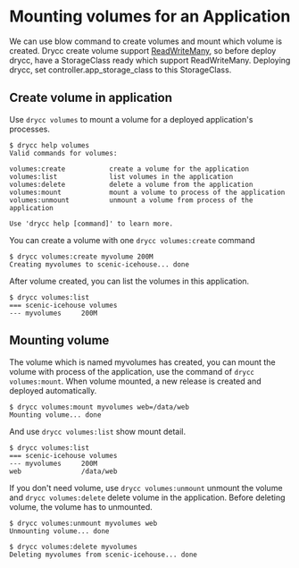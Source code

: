 # Mounting volumes for an Application

We can use blow command to create volumes and mount which volume is created.
Drycc create volume support [ReadWriteMany](https://kubernetes.io/docs/concepts/storage/persistent-volumes/#access-modes), so before deploy drycc, have a StorageClass ready which support ReadWriteMany.
Deploying drycc, set controller.app_storage_class to this StorageClass.

## Create volume in application

Use `drycc volumes` to mount a volume for a deployed application's processes.

    $ drycc help volumes
    Valid commands for volumes:

    volumes:create           create a volume for the application
    volumes:list             list volumes in the application
    volumes:delete           delete a volume from the application
    volumes:mount            mount a volume to process of the application
    volumes:unmount          unmount a volume from process of the application

    Use 'drycc help [command]' to learn more.

You can create a volume with one `drycc volumes:create` command

    $ drycc volumes:create myvolume 200M
    Creating myvolumes to scenic-icehouse... done

After volume created, you can list the volumes in this application.

    $ drycc volumes:list
    === scenic-icehouse volumes
    --- myvolumes     200M

## Mounting volume

The volume which is named myvolumes has created, you can mount the volume with process of the application,
use the command of `drycc volumes:mount`. When volume mounted, a new release is created and deployed automatically.

    $ drycc volumes:mount myvolumes web=/data/web
    Mounting volume... done

And use `drycc volumes:list` show mount detail.

    $ drycc volumes:list
    === scenic-icehouse volumes
    --- myvolumes     200M
    web               /data/web

If you don't need volume, use `drycc volumes:unmount` unmount the volume and `drycc volumes:delete` delete volume in the application.
Before deleting volume, the volume has to unmounted.

    $ drycc volumes:unmount myvolumes web
    Unmounting volume... done

    $ drycc volumes:delete myvolumes
    Deleting myvolumes from scenic-icehouse... done
